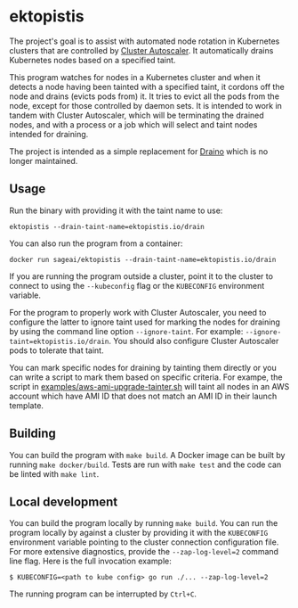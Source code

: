 # ektopistis

The project's goal is to assist with automated node rotation in Kubernetes
clusters that are controlled by
[Cluster Autoscaler](https://github.com/kubernetes/autoscaler/tree/master/cluster-autoscaler).
It automatically drains Kubernetes nodes based on a specified taint.

This program watches for nodes in a Kubernetes cluster and when it detects a
node having been tainted with a specified taint, it cordons off the node and
drains (evicts pods from) it.  It tries to evict all the pods from the
node, except for those controlled by daemon sets.   It is intended to work in
tandem with Cluster Autoscaler, which will be terminating the drained nodes, and
with a process or a job which will select and taint nodes intended for draining.

The project is intended as a simple replacement for
[Draino](https://github.com/planetlabs/draino) which is no longer maintained.

## Usage

Run the binary with providing it with the taint name to use:
```
ektopistis --drain-taint-name=ektopistis.io/drain
```
You can also run the program from a container:
```
docker run sageai/ektopistis --drain-taint-name=ektopistis.io/drain
```
If you are running the program outside a cluster, point it to the cluster to
connect to using the `--kubeconfig` flag or the `KUBECONFIG` environment
variable.

For the program to properly work with Cluster Autoscaler, you need to configure
the latter to ignore taint used for marking the nodes for draining by using the
command line option `--ignore-taint`.  For example:
`--ignore-taint=ektopistis.io/drain`.  You should also configure Cluster
Autoscaler pods to tolerate that taint.

You can mark specific nodes for draining by tainting them directly or you can
write a script to mark them based on specific criteria.  For exampe, the script
in [examples/aws-ami-upgrade-tainter.sh](examples/aws-ami-upgrade-tainter.sh)
will taint all nodes in an AWS account which have AMI ID that does not match an
AMI ID in their launch template.

## Building

You can build the program with `make build`.  A Docker image can be built
by running `make docker/build`.  Tests are run with `make test` and the code can be
linted with `make lint`.

## Local development

You can build the program locally by running `make build`.
You can run the program locally by against a cluster by providing it with the
`KUBECONFIG` environment variable pointing to the cluster connection
configuration file.  For more extensive diagnostics, provide the
`--zap-log-level=2` command line flag. Here is the full invocation example:
```
$ KUBECONFIG=<path to kube config> go run ./... --zap-log-level=2
```
The running program can be interrupted by `Ctrl+C`.
